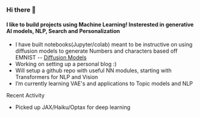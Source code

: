 ### Hi there 👋

#### I like to build projects using Machine Learning! Insterested in generative AI models, NLP, Search and Personalization

- I have built notebooks(Jupyter/colab) meant to be instructive on using diffusion models to generate Numbers and characters based off EMNIST -- [Diffusion Models]
- Working on setting up a personal blog :)
- Will setup a github repo with useful NN modules, starting with Transformers for NLP and Vision
- I’m currently learning VAE's and applications to Topic models and NLP

Recent Activity

- Picked up JAX/Haiku/Optax for deep learning

[diffusion models]: https://github.com/varun-ml/diffusion-models-tutorial
